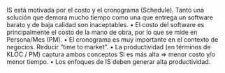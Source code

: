 IS está motivada por el costo y el cronograma (Schedule).
Tanto una solución que demora mucho tiempo como una que entrega un software
barato y de baja calidad son inaceptables.
• El costo del software es principalmente el costo de la mano de obra, por lo que se mide en Persona/Mes (PM).
• El cronograma es muy importante en el contexto de negocios. Reducir “time to market”.
• La productividad (en términos de KLOC / PM) captura ambos conceptos
Si es más alta => menor costo y/o menor tiempo.
• Los enfoques de IS deben generar alta productividad.
